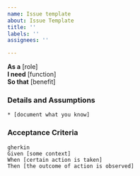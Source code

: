 ```yaml
---
name: Issue template
about: Issue Template
title: ''
labels: ''
assignees: ''

---
```


**As a** [role]  
**I need** [function]  
**So that** [benefit]  
      
### Details and Assumptions
    * [document what you know]    
  
### Acceptance Criteria     
    gherkin 
    Given [some context]
    When [certain action is taken]
    Then [the outcome of action is observed]
